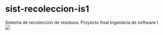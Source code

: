 # sist-recoleccion-is1
Sistema de recolección de residuos. Proyecto final Ingeniería de software I
<img src="https://drive.google.com/file/d/1NoG6gyul8Xq8QS7pF5n5SaRCVGFOgYXw/view?usp=sharing">
